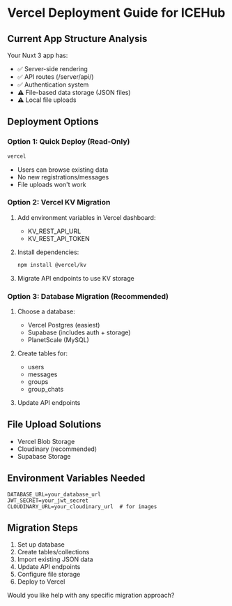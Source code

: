 # Vercel Deployment Guide for ICEHub

## Current App Structure Analysis
Your Nuxt 3 app has:
- ✅ Server-side rendering
- ✅ API routes (/server/api/)
- ✅ Authentication system
- ⚠️ File-based data storage (JSON files)
- ⚠️ Local file uploads

## Deployment Options

### Option 1: Quick Deploy (Read-Only)
```bash
vercel
```
- Users can browse existing data
- No new registrations/messages
- File uploads won't work

### Option 2: Vercel KV Migration
1. Add environment variables in Vercel dashboard:
   - KV_REST_API_URL
   - KV_REST_API_TOKEN

2. Install dependencies:
   ```bash
   npm install @vercel/kv
   ```

3. Migrate API endpoints to use KV storage

### Option 3: Database Migration (Recommended)
1. Choose a database:
   - Vercel Postgres (easiest)
   - Supabase (includes auth + storage)
   - PlanetScale (MySQL)

2. Create tables for:
   - users
   - messages
   - groups
   - group_chats

3. Update API endpoints

## File Upload Solutions
- Vercel Blob Storage
- Cloudinary (recommended)
- Supabase Storage

## Environment Variables Needed
```
DATABASE_URL=your_database_url
JWT_SECRET=your_jwt_secret
CLOUDINARY_URL=your_cloudinary_url  # for images
```

## Migration Steps
1. Set up database
2. Create tables/collections
3. Import existing JSON data
4. Update API endpoints
5. Configure file storage
6. Deploy to Vercel

Would you like help with any specific migration approach?

